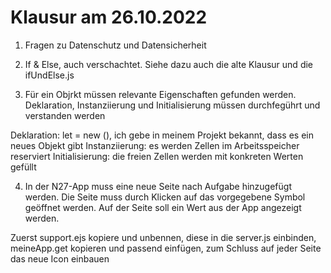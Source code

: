 # Klausur am 26.10.2022

1. Fragen zu Datenschutz und Datensicherheit

2. If & Else, auch verschachtet. Siehe dazu auch die alte Klausur und die ifUndElse.js

3. Für ein Objrkt müssen relevante Eigenschaften gefunden werden. Deklaration, Instanziierung und
Initialisierung müssen durchfegührt und verstanden werden

Deklaration: let = new (), ich gebe in meinem Projekt bekannt, dass es ein neues Objekt gibt
Instanziierung: es werden Zellen im Arbeitsspeicher reserviert
Initialisierung: die freien Zellen werden mit konkreten Werten gefüllt

4. In der N27-App muss eine neue Seite nach Aufgabe hinzugefügt werden. Die Seite muss durch Klicken auf das vorgegebene Symbol geöffnet werden. Auf der Seite soll ein Wert aus der App angezeigt werden.

Zuerst support.ejs kopiere und unbennen, diese in die server.js einbinden, meineApp.get kopieren und passend einfügen, zum Schluss auf jeder Seite das neue Icon einbauen